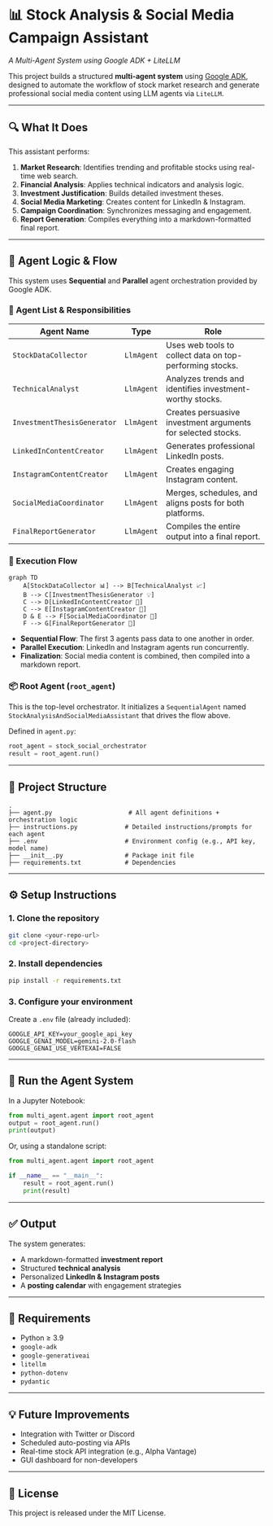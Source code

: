 
# 📊 Stock Analysis & Social Media Campaign Assistant  
*A Multi-Agent System using Google ADK + LiteLLM*

This project builds a structured **multi-agent system** using [Google ADK](https://github.com/google/adk-python), designed to automate the workflow of stock market research and generate professional social media content using LLM agents via `LiteLLM`.

---

## 🔍 What It Does

This assistant performs:

1. **Market Research**: Identifies trending and profitable stocks using real-time web search.
2. **Financial Analysis**: Applies technical indicators and analysis logic.
3. **Investment Justification**: Builds detailed investment theses.
4. **Social Media Marketing**: Creates content for LinkedIn & Instagram.
5. **Campaign Coordination**: Synchronizes messaging and engagement.
6. **Report Generation**: Compiles everything into a markdown-formatted final report.

---

## 🧠 Agent Logic & Flow

This system uses **Sequential** and **Parallel** agent orchestration provided by Google ADK.

### 📂 Agent List & Responsibilities

| Agent Name | Type | Role |
|------------|------|------|
| `StockDataCollector` | `LlmAgent` | Uses web tools to collect data on top-performing stocks. |
| `TechnicalAnalyst` | `LlmAgent` | Analyzes trends and identifies investment-worthy stocks. |
| `InvestmentThesisGenerator` | `LlmAgent` | Creates persuasive investment arguments for selected stocks. |
| `LinkedInContentCreator` | `LlmAgent` | Generates professional LinkedIn posts. |
| `InstagramContentCreator` | `LlmAgent` | Creates engaging Instagram content. |
| `SocialMediaCoordinator` | `LlmAgent` | Merges, schedules, and aligns posts for both platforms. |
| `FinalReportGenerator` | `LlmAgent` | Compiles the entire output into a final report. |

### 🔄 Execution Flow

```mermaid
graph TD
    A[StockDataCollector 📊] --> B[TechnicalAnalyst 📈]
    B --> C[InvestmentThesisGenerator 💡]
    C --> D[LinkedInContentCreator 💼]
    C --> E[InstagramContentCreator 📸]
    D & E --> F[SocialMediaCoordinator 🧩]
    F --> G[FinalReportGenerator 📝]
```

- **Sequential Flow**: The first 3 agents pass data to one another in order.
- **Parallel Execution**: LinkedIn and Instagram agents run concurrently.
- **Finalization**: Social media content is combined, then compiled into a markdown report.

### 📦 Root Agent (`root_agent`)
This is the top-level orchestrator. It initializes a `SequentialAgent` named `StockAnalysisAndSocialMediaAssistant` that drives the flow above.

Defined in `agent.py`:
```python
root_agent = stock_social_orchestrator
result = root_agent.run()
```

---

## 🧱 Project Structure

```
.
├── agent.py                     # All agent definitions + orchestration logic
├── instructions.py             # Detailed instructions/prompts for each agent
├── .env                        # Environment config (e.g., API key, model name)
├── __init__.py                 # Package init file
├── requirements.txt            # Dependencies
```

---

## ⚙️ Setup Instructions

### 1. Clone the repository
```bash
git clone <your-repo-url>
cd <project-directory>
```

### 2. Install dependencies
```bash
pip install -r requirements.txt
```

### 3. Configure your environment
Create a `.env` file (already included):
```env
GOOGLE_API_KEY=your_google_api_key
GOOGLE_GENAI_MODEL=gemini-2.0-flash
GOOGLE_GENAI_USE_VERTEXAI=FALSE
```

---

## 🧪 Run the Agent System

In a Jupyter Notebook:
```python
from multi_agent.agent import root_agent
output = root_agent.run()
print(output)
```

Or, using a standalone script:
```python
from multi_agent.agent import root_agent

if __name__ == "__main__":
    result = root_agent.run()
    print(result)
```

---

## ✅ Output

The system generates:

- A markdown-formatted **investment report**
- Structured **technical analysis**
- Personalized **LinkedIn & Instagram posts**
- A **posting calendar** with engagement strategies

---

## 🔧 Requirements

- Python ≥ 3.9
- `google-adk`
- `google-generativeai`
- `litellm`
- `python-dotenv`
- `pydantic`

---

## 💡 Future Improvements

- Integration with Twitter or Discord
- Scheduled auto-posting via APIs
- Real-time stock API integration (e.g., Alpha Vantage)
- GUI dashboard for non-developers

---

## 📜 License

This project is released under the MIT License.
